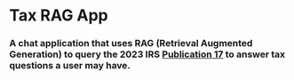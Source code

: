 # Tax RAG App

### A chat application that uses RAG (Retrieval Augmented Generation) to query the 2023 IRS [Publication 17](https://www.irs.gov/pub/irs-pdf/p17.pdf) to answer tax questions a user may have.